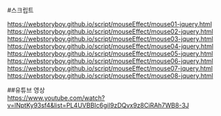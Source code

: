 #스크립트

https://webstoryboy.github.io/script/mouseEffect/mouse01-jquery.html <br>
https://webstoryboy.github.io/script/mouseEffect/mouse02-jquery.html <br>
https://webstoryboy.github.io/script/mouseEffect/mouse03-jquery.html <br>
https://webstoryboy.github.io/script/mouseEffect/mouse04-jquery.html <br>
https://webstoryboy.github.io/script/mouseEffect/mouse05-jquery.html <br>
https://webstoryboy.github.io/script/mouseEffect/mouse06-jquery.html <br>
https://webstoryboy.github.io/script/mouseEffect/mouse07-jquery.html <br>
https://webstoryboy.github.io/script/mouseEffect/mouse08-jquery.html <br>

##유튜브 영상 <br>
https://www.youtube.com/watch?v=lNptKy93sf4&list=PL4UVBBIc6giI9zDQvx9z8CiRAh7WB8-3J
